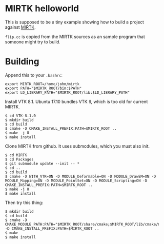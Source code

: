 # MIRTK helloworld

This is supposed to be a tiny example showing how to build a project against
[MIRTK](https://github.com/BioMedIA/MIRTK).

`flip.cc` is copied from the MIRTK sources as an sample program that someone
might try to build. 

# Building

Append this to your `.bashrc`:

```
export MIRTK_ROOT=/home/john/mirtk
export PATH="$MIRTK_ROOT/bin:$PATH"
export LD_LIBRARY_PATH="$MIRTK_ROOT/lib:$LD_LIBRARY_PATH"
```

Install VTK 8.1. Ubuntu 17.10 bundles VTK 6, which is too old for 
current MIRTK.

```
$ cd VTK-8.1.0
$ mkdir build
$ cd build
$ cmake -D CMAKE_INSTALL_PREFIX:PATH=$MIRTK_ROOT ..
$ make -j 8 
$ make install
```

Clone MIRTK from github. It uses submodules, which you must also init.

```
$ cd MIRTK
$ cd Packages
$ git submodule update --init -- *
$ cd ..
$ cd build
$ cmake -D WITH_VTK=ON -D MODULE_Deformable=ON -D MODULE_DrawEM=ON -D MODULE_Mapping=ON -D MODULE_PointSet=ON -D MODULE_Scripting=ON -D CMAKE_INSTALL_PREFIX:PATH=$MIRTK_ROOT ..
$ make -j 8 
$ make install
```

Then try this thing:

```
$ mkdir build
$ cd build
$ cmake -D CMAKE_MODULE_PATH:PATH="$MIRTK_ROOT/share/cmake;$MIRTK_ROOT/lib/cmake/mirtk" -D CMAKE_INSTALL_PREFIX:PATH=$MIRTK_ROOT ..
$ make
$ make install
```

